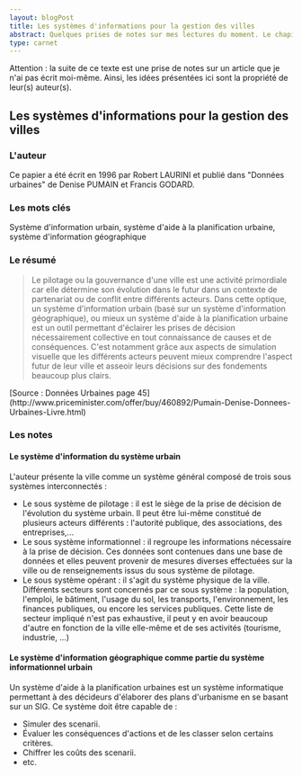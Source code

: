 ```yaml
---
layout: blogPost
title: Les systèmes d'informations pour la gestion des villes
abstract: Quelques prises de notes sur mes lectures du moment. Le chapitre étudié explique différents aspects des systèmes d'information aidant à la prise de décision dans un cadre de gestion de la ville.
type: carnet
---
```


Attention : la suite de ce texte est une prise de notes sur un article que je n'ai pas écrit moi-même. Ainsi, les idées présentées ici sont la propriété de leur(s) auteur(s).

## Les systèmes d'informations pour la gestion des villes

### L'auteur

Ce papier a été écrit en 1996 par Robert LAURINI et publié dans "Données urbaines" de Denise PUMAIN et Francis GODARD.

### Les mots clés

Système d'information urbain, système d'aide à la planification urbaine, système d'information géographique

### Le résumé

<blockquote cite="Données Urbaines page 45">
	Le pilotage ou la gouvernance d'une ville est une activité primordiale car elle détermine son évolution dans le futur dans un contexte de partenariat ou de conflit entre différents acteurs. Dans cette optique, 
	un système d'information urbain (basé sur un système d'information géographique), ou mieux un système d'aide à la planification urbaine est un outil permettant d'éclairer les prises de décision nécessairement 
	collective en tout connaissance de causes et de conséquences. C'est notamment grâce aux aspects de simulation visuelle que les différents acteurs peuvent mieux comprendre l'aspect futur de leur ville et asseoir 
	leurs décisions sur des fondements beaucoup plus clairs.
</blockquote>
[Source : Données Urbaines page 45](http://www.priceminister.com/offer/buy/460892/Pumain-Denise-Donnees-Urbaines-Livre.html)

### Les notes

#### Le système d'information du système urbain

L'auteur présente la ville comme un système général composé de trois sous systèmes interconnectés :
- Le sous système de pilotage : il est le siège de la prise de décision de l'évolution du système urbain. Il peut être lui-même constitué de plusieurs acteurs différents : l'autorité publique, 
des associations, des entreprises,...
- Le sous système informationnel : il regroupe les informations nécessaire à la prise de décision. Ces données sont contenues dans une base de données et elles peuvent provenir de mesures diverses 
effectuées sur la ville ou de renseignements issus du sous système de pilotage.
- Le sous système opérant : il s'agit du système physique de la ville. Différents secteurs sont concernés par ce sous système : la population, l'emploi, le bâtiment, 
l'usage du sol, les transports, l'environnement, les finances publiques, ou encore les services publiques. Cette liste de secteur impliqué n'est pas exhaustive, il peut y en avoir beaucoup d'autre 
en fonction de la ville elle-même et de ses activités (tourisme, industrie, ...)

#### Le système d'information géographique comme partie du système informationnel urbain

Un système d'aide à la planification urbaines est un système informatique permettant à des décideurs d'élaborer des plans d'urbanisme en se basant sur un SIG.
Ce système doit être capable de :
- Simuler des scenarii.
- Évaluer les conséquences d'actions et de les classer selon certains critères.
- Chiffrer les coûts des scenarii.
- etc.






















